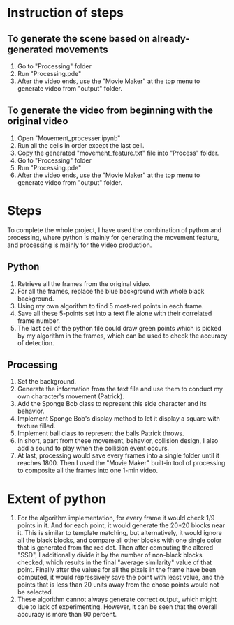 # Instruction of steps
## To generate the scene based on already-generated movements
1. Go to "Processing" folder
2. Run "Processing.pde"
3. After the video ends, use the "Movie Maker" at the top menu to generate video from "output" folder.

##  To generate the video from beginning with the original video
1. Open "Movement_processer.ipynb"
2. Run all the cells in order except the last cell.
3. Copy the generated "movement_feature.txt" file into "Process" folder. 
4. Go to "Processing" folder
5. Run "Processing.pde"
6. After the video ends, use the "Movie Maker" at the top menu to generate video from "output" folder.

# Steps
To complete the whole project, I have used the combination of python and processing, where python is mainly for generating the movement feature, and processing is mainly for the video production.

## Python
1. Retrieve all the frames from the original video.
2. For all the frames, replace the blue background with whole black background.
3. Using my own algorithm to find 5 most-red points in each frame.
4. Save all these 5-points set into a text file alone with their correlated frame number.
5. The last cell of the python file could draw green points which is picked by my algorithm in the frames, which can be used to check the accuracy of detection.

## Processing
1. Set the background.
2. Generate the information from the text file and use them to conduct my own character's movement (Patrick).
3. Add the Sponge Bob class to represent this side character and its behavior.
4. Implement Sponge Bob's display method to let it display a square with texture filled.
5. Implement ball class to represent the balls Patrick throws.
6. In short, apart from these movement, behavior, collision design, I also add a sound to play when the collision event occurs.
7. At last, processing would save every frames into a single folder until it reaches 1800. Then I used the "Movie Maker" built-in tool of processing to composite all the frames into one 1-min video.

# Extent of python
1. For the algorithm implementation, for every frame it would check 1/9 points in it. And for each point, it would generate the 20*20 blocks near it. This is similar to template matching, but alternatively, it would ignore all the black blocks, and compare all other blocks with one single color that is generated from the red dot. Then after computing the altered "SSD", I additionally divide it by the number of non-black blocks checked, which results in the final "average similarity" value of that point. Finally after the values for all the pixels in the frame have been computed, it would repressively save the point with least value, and the points that is less than 20 units away from the chose points would not be selected.
2. These algorithm cannot always generate correct output, which might due to lack of experimenting. However, it can be seen that the overall accuracy is more than 90 percent.
